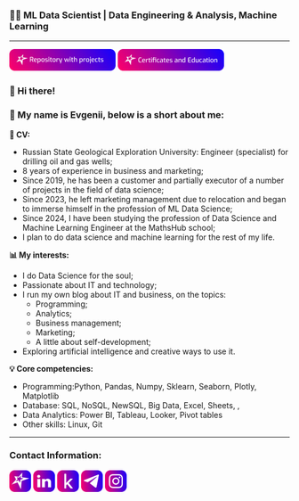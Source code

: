### 🧑‍💻 ML Data Scientist | Data Engineering & Analysis, Machine Learning
---
[![Portfolio of projects](https://github.com/sannikofficial/sannikofficial/blob/main/repository_with_projects_button.png)](https://github.com/sannikofficial/Portfolio-of-projects)
[![Certificates and Education](https://github.com/sannikofficial/sannikofficial/blob/main/certificates_and_education_icon.png)](https://github.com/sannikofficial/Certificates-and-Education)

### 👋 Hi there! 
### 🤝 My name is Evgenii, below is a short about me:

**🚀 CV:**
* Russian State Geological Exploration University: Engineer (specialist) for drilling oil and gas wells;
* 8 years of experience in business and marketing;
* Since 2019, he has been a customer and partially executor of a number of projects in the field of data science;
* Since 2023, he left marketing management due to relocation and began to immerse himself in the profession of ML Data Science;
* Since 2024, I have been studying the profession of Data Science and Machine Learning Engineer at the MathsHub school;
* I plan to do data science and machine learning for the rest of my life.

**📊 My interests:**
* I do Data Science for the soul;
* Passionate about IT and technology;
* I run my own blog about IT and business, on the topics:
  * Programming;
  * Analytics;
  * Business management;
  * Marketing;
  * A little about self-development;
* Exploring artificial intelligence and creative ways to use it.

<!-- Заменить на диаграмму из PA -->
**💡 Core competencies:** 
* Programming:Python, Pandas, Numpy, Sklearn, Seaborn, Plotly, Matplotlib
* Database: SQL, NoSQL, NewSQL, Big Data, Excel, Sheets, ,
* Data Analytics: Power BI, Tableau, Looker, Pivot tables
* Other skills: Linux, Git

---
### Contact Information:
[![My site](https://github.com/sannikofficial/sannikofficial/blob/main/site_icon.png)](https://sannikofficial.com/)
[![LinkedIn](https://github.com/sannikofficial/sannikofficial/blob/main/linkedin_icon.png)](https://www.linkedin.com/in/sannikofficial)
[![Kaggle](https://github.com/sannikofficial/sannikofficial/blob/main/kaggle_icon.png)](https://www.kaggle.com/sannikofficial)
[![Telegram](https://github.com/sannikofficial/sannikofficial/blob/main/telegram_icon.png)](https://t.me/sannikofficial)
[![Instagram](https://github.com/sannikofficial/sannikofficial/blob/main/instagram_icon.png)](https://www.instagram.com/sannikofficial)
